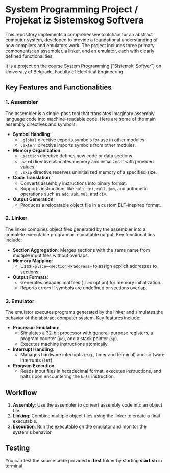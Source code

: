 # System Programming Project / Projekat iz Sistemskog Softvera

This repository implements a comprehensive toolchain for an abstract computer system, developed to provide a foundational understanding of how compilers and emulators work. The project includes three primary components: an assembler, a linker, and an emulator, each with clearly defined functionalities.

It is a project on the course System Programming ("Sistemski Softver") on University of Belgrade, Faculty of Electrical Engineering

## Key Features and Functionalities

### 1. Assembler
The assembler is a single-pass tool that translates imaginary assembly language code into machine-readable code.
Here are some of the main assembly directives and symbols: 

- **Symbol Handling**: 
  - `.global` directive exports symbols for use in other modules.
  - `.extern` directive imports symbols from other modules.
- **Memory Organization**: 
  - `.section` directive defines new code or data sections.
  - `.word` directive allocates memory and initializes it with provided values.
  - `.skip` directive reserves uninitialized memory of a specified size.
- **Code Translation**:
  - Converts assembly instructions into binary format.
  - Supports instructions like `halt`, `int`, `call`, `jmp`, and arithmetic operations such as `add`, `sub`, `mul`, and `div`.
- **Output Generation**:
  - Produces a relocatable object file in a custom ELF-inspired format.

### 2. Linker
The linker combines object files generated by the assembler into a complete executable program or relocatable output. Key functionalities include:

- **Section Aggregation**: Merges sections with the same name from multiple input files without overlaps.
- **Memory Mapping**:
  - Uses `-place=<section>@<address>` to assign explicit addresses to sections.
- **Output Formats**:
  - Generates hexadecimal files (`-hex` option) for memory initialization.
  - Reports errors if symbols are undefined or sections overlap.

### 3. Emulator
The emulator executes programs generated by the linker and simulates the behavior of the abstract computer system. Key features include:

- **Processor Emulation**:
  - Simulates a 32-bit processor with general-purpose registers, a program counter (`pc`), and a stack pointer (`sp`).
  - Executes machine instructions atomically.
- **Interrupt Handling**:
  - Manages hardware interrupts (e.g., timer and terminal) and software interrupts (`int`).
- **Program Execution**:
  - Reads input files in hexadecimal format, executes instructions, and halts upon encountering the `halt` instruction.

## Workflow

1. **Assembly**: Use the assembler to convert assembly code into an object file.
2. **Linking**: Combine multiple object files using the linker to create a final executable.
3. **Execution**: Run the executable on the emulator and monitor the system's behavior.

## Testing

You can test the source code provided in **test** folder by starting **start.sh** in terminal
